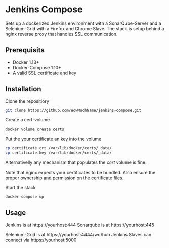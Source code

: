 # Jenkins Compose

Sets up a dockerized Jenkins environment with a SonarQube-Server and a Selenium-Grid with a Firefox and Chrome Slave.
The stack is setup behind a nginx reverse proxy that handles SSL communication.


## Prerequisits
 - Docker 1.13+
 - Docker-Compose 1.10+
 - A valid SSL certificate and key

## Installation

Clone the repositiory
```sh
git clone https://github.com/WowMuchName/jenkins-compose.git
```

Create a cert-volume
```sh
docker volume create certs
```

Put the your certificate an key into the volume
```sh
cp certificate.crt /var/lib/docker/certs/_data/
cp certificate.key /var/lib/docker/certs/_data/
```

Alternativelly any mechanism that populates the _cert_ volume is fine.

Note that nginx expects your certificates to be bundled. Also ensure the proper ownership and permission on the certificate files.


Start the stack
```sh
docker-compose up
```

## Usage

Jenkins is at https://yourhost:444
Sonarqube is at https://yourhost:445

Selenium-Grid is at https://yourhost:4444/wd/hub
Jenkins Slaves can connect via https://yourhost:5000
